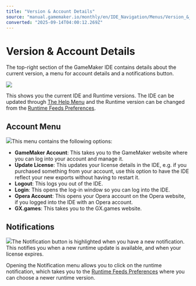 ```yaml
---
title: "Version & Account Details"
source: "manual.gamemaker.io/monthly/en/IDE_Navigation/Menus/Version_&_Account_Details.htm"
converted: "2025-09-14T04:00:12.269Z"
---
```


# Version & Account Details

The top-right section of the GameMaker IDE contains details about the current version, a menu for account details and a notifications button.

![](../../assets/Images/IDE_Input/Version_Menu.png)

This shows you the current IDE and Runtime versions. The IDE can be updated through [The Help Menu](The_Help_Menu.md) and the Runtime version can be changed from the [Runtime Feeds Preferences](../../Setting_Up_And_Version_Information/IDE_Preferences/Runtime_Feed_Preferences.md).

## Account Menu

![](../../assets/Images/IDE_Input/Account_Menu.png)This menu contains the following options:

-   **GameMaker Account**: This takes you to the GameMaker website where you can log into your account and manage it.
-   **Update License**: This updates your license details in the IDE, e.g. if you purchased something from your account, use this option to have the IDE reflect your new exports without having to restart it.
-   **Logout**: This logs you out of the IDE.
-   **Login**: This opens the log-in window so you can log into the IDE.
-   **Opera Account**: This opens your Opera account on the Opera website, if you logged into the IDE with an Opera account.
-   **GX.games**: This takes you to the GX.games website.

## Notifications

![](../../assets/Images/IDE_Input/Notification_Example.png)The Notification button is highlighted when you have a new notification. This notifies you when a new runtime update is available, and when your license expires.

Opening the Notification menu allows you to click on the runtime notification, which takes you to the [Runtime Feeds Preferences](../../Setting_Up_And_Version_Information/IDE_Preferences/Runtime_Feed_Preferences.md) where you can choose a newer runtime version.